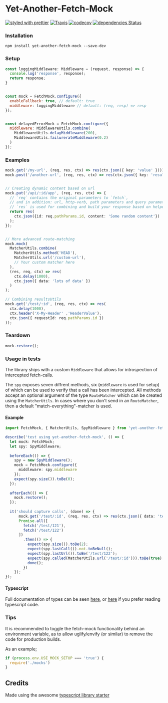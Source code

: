 # Yet-Another-Fetch-Mock

[![styled with prettier](https://img.shields.io/badge/styled_with-prettier-ff69b4.svg)](https://github.com/prettier/prettier)
[![Travis](https://img.shields.io/travis/nutgaard/yet-another-fetch-mock.svg)](https://travis-ci.org/nutgaard/yet-another-fetch-mock)
[![codecov](https://codecov.io/gh/nutgaard/yet-another-fetch-mock/branch/master/graph/badge.svg)](https://codecov.io/gh/nutgaard/yet-another-fetch-mock)
[![dependencies Status](https://david-dm.org/nutgaard/yet-another-fetch-mock/status.svg)](https://david-dm.org/nutgaard/yet-another-fetch-mock)

### Installation

```
npm install yet-another-fetch-mock --save-dev
```

### Setup 

```javascript
const loggingMiddleware: Middleware = (request, response) => {
  console.log('response', response);
  return response;
}


const mock = FetchMock.configure({
  enableFallback: true, // default: true
  middleware: loggingMiddleware // default: (req, resp) => resp
});


const delayedErrorMock = FetchMock.configure({
  middleware: MiddlewareUtils.combine(
    MiddlewareUtils.delayMiddleware(200),
    MiddlewareUtils.failurerateMiddleware(0.2)
  )
});
```


### Examples
```typescript
mock.get('/my-url', (req, res, ctx) => res(ctx.json({ key: 'value' }))); // Returns the object as the json-response
mock.post('/another-url', (req, res, ctx) => res(ctx.json({ key: 'result of posting' })));


// Creating dynamic content based on url
mock.put('/api/:id/app', (req, res, ctx) => {
  // `req` contains the original parameters to `fetch`,
  // and in addition: url, http-verb, path parameters and query parameters
  // `res` is used for combining and build your response based on helpers from `ctx`
  return res(
    ctx.json({id: req.pathParams.id, content: 'Some random content'})
  ); 
});


// More advanced route-matching
mock.mock(
  MatcherUtils.combine(
    MatcherUtils.method('HEAD'),
    MatcherUtils.url('/custom-url'),
    // Your custom matcher here
  ),
  (res, req, ctx) => res(
    ctx.delay(1000),
    ctx.json({ data: 'lots of data' })
  )
);

// Combining resultsUtils
mock.get('/test/:id', (req, res, ctx) => res(
  ctx.delay(1000),
  ctx.header('X-My-Header' ,'HeaderValue'),
  ctx.json({ requestId: req.pathParams.id })
));
```

### Teardown

```javascript
mock.restore();
```

### Usage in tests
The library ships with a custom `Middleware` that allows for introspection of intercepted fetch-calls.

The `spy` exposes seven diffrent methods, six (`middleware` is used for setup) of which can be used to verify that a call has been intercepted.
All methods accept an optional argument of the type `RouteMatcher` which can be created using the `MatcherUtils`.
In cases where you don't send in an `RouteMatcher`, then a default "match-everything"-matcher is used.

#### Example
```typescript
import FetchMock, { MatcherUtils, SpyMiddleware } from 'yet-another-fetch-mock';

describe('test using yet-another-fetch-mock', () => {
  let mock: FetchMock;
  let spy: SpyMiddleware;
  
  beforeEach(() => {
    spy = new SpyMiddleware();
    mock = FetchMock.configure({
      middleware: spy.middleware
    });
    expect(spy.size()).toBe(0);
  });
  
  afterEach(() => {
    mock.restore();
  });
  
  it('should capture calls', (done) => {
      mock.get('/test/:id', (req, res, ctx) => res(ctx.json({ data: 'test' })));
      Promise.all([
        fetch('/test/121'),
        fetch('/test/122')
      ])
        .then(() => {
          expect(spy.size()).toBe(2);
          expect(spy.lastCall()).not.toBeNull();
          expect(spy.lastUrl()).toBe('/test/122');
          expect(spy.called(MatcherUtils.url('/test/:id'))).toBe(true);
          done();
        })
    });
});
```


#### Typescript
Full documentation of types can be seen [here](https://www.utgaard.xyz/yet-another-fetch-mock/),
or [here](https://github.com/nutgaard/yet-another-fetch-mock/blob/master/src/types.ts) if you prefer reading typescript code.

### Tips

It is recommended to toggle the fetch-mock functionality behind an environment variable, as to allow uglify/envify (or similar) to remove the code for production builds.

As an example;
```typescript jsx
if (process.env.USE_MOCK_SETUP === 'true') {
  require('./mocks')
}
``` 

## Credits

Made using the awesome [typescript library starter](https://github.com/alexjoverm/typescript-library-starter) 

